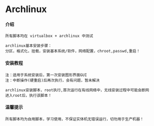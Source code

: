 # Archlinux

#### 介绍
    所有脚本均在 virtualbox + archlinux 中测试

    archlinux基本安装步骤：
    分区，格式化，挂载，安装基本系统/软件，网络配置，chroot,passwd,重启！


#### 安装教程
    注：适用于系统安装后，第一次安装图形界面GUI
    注：中断操作(硬重启)后再次执行，会有问题，暂未解决

    archlinux安装脚本，root执行,首次运行在有线网络中，无线安装过程中可能会断网
    进入root后，执行该脚本！

#### 温馨提示
    所有脚本均为自用脚本，学习使用，不保证实体机无错误运行，切勿用于生产机器！


